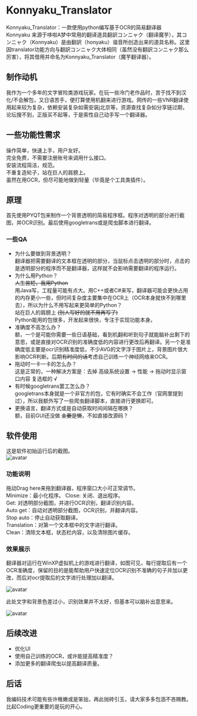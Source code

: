 # Konnyaku_Translator
Konnyaku_Translator：一款使用python编写基于OCR的简易翻译器  
Konnyaku 来源于哆啦A梦中常用的翻译道具翻訳コンニャク（翻译魔芋），其コンニャク（Konnyaku）是由翻訳（honyaku）谐音所创造出来的道具名称。这里因translator功能方向与翻訳コンニャク大体相同（虽然没有翻訳コンニャク那么厉害），将其借用并命名为Konnyaku_Translator（魔芋翻译器）。
## 制作动机
我作为一个多年的文字冒险类游戏玩家。在玩一些冷门老作品时，苦于找不到汉化/不会解包，又日语苦手，便打算使用机翻来进行游戏。网传的一些VNR翻译使用起来较为复杂，依赖安装复杂如需安装j北京等，资源查找复杂如分享链过期，论坛搜不到，正版买不起等，于是索性自己动手写一个翻译器。  
## 一些功能性需求
操作简单，快速上手，用户友好。  
完全免费，不需要注册账号来调用什么接口。  
安装流程简洁，规范。  
不重复造轮子，站在巨人的肩膀上。  
虽然在用OCR，但尽可能地做到轻量（毕竟是个工具类插件）。
## 原理
首先使用PYQT包来制作一个背景透明的简易程序框。程序对透明的部分进行截图，并OCR识别。最后使用googletrans或是爬虫脚本进行翻译。  
### 一些QA
* 为什么要做到背景透明？  
翻译器把需要翻译的文本框在透明的部分，当鼠标点击透明的部分时，点击的是透明部分的程序而不是翻译器，这样就不会影响需要翻译的程序运行。  
* 为什么用Python？  
~~人生苦短，我用Python~~  
用Java写，工程量可能有点大。用C++或者C#来写，翻译器可能会更快占用的内存更小一些，但时间复杂度主要集中在OCR上（OCR本身就快不到哪里去），所以为什么不用写起来更简单的Python？  
站在巨人的肩膀上 ~~(别人写好的就不用再写了)~~  
Python能用的包很多，开发起来很快，专注于实现功能本身。
* 准确度不高怎么办？  
额，一个是可能你需要一些日语基础，看到机翻和听到句子就能脑补出剩下的意思，或是直接对OCR识别的准确度低的内容进行更改后再翻译。另一个是准确度低主要是ocr识别精准度低，不少AVG的文字浮于图片上，背景图片很大影响OCR判断。后期~~有时间的话~~考虑自己训练一个神经网络来OCR。
* 拖动时一卡一卡的怎么办？  
这是正常的，一种解决方案是：去掉 高级系统设置 -> 性能 -> 拖动时显示窗口内容 复选框的 √ 
* 有时候googletrans罢工怎么办？  
googletrans本身就是一个非官方的包，它有时确实不会工作（官网里提到过），所以我额外写了一些爬虫翻译脚本，直接进行更换即可。
* 更换语言，翻译方式或是自动获取时间间隔在哪换？  
额，目前GUI还没做 ~~主要是懒~~，不如直接改源码？ 
## 软件使用
这是软件初始运行后的截图。  
![avatar](https://upload.cc/i1/2021/07/06/7Sulo1.png)
### 功能说明  
拖动Drag here来拖到翻译器，程序窗口大小可正常调节。  
Minimize：最小化程序。
Close: 关闭、退出程序。  
Get: 对透明部分截图，并进行OCR识别，翻译识别内容。  
Auto get：自动对透明部分截图，OCR识别，并翻译内容。  
Stop auto：停止自动获取翻译。  
Translation：对第一个文本框中的文字进行翻译。  
Clean：清除文本框，状态栏内容，以及清除图片缓存。
### 效果展示  

翻译器对运行在WinXP虚拟机上的游戏进行翻译，如图可见，每行提取后有一个OCR准确度，保留的目的是能帮助用户快速定位OCR识别不准确的句子并加以更改，而后对ocr提取后的文字进行处理加以翻译。  
  
![avatar](https://upload.cc/i1/2021/07/06/tivSez.png) 
  
此处文字和背景色差过小，识别效果并不太好，但基本可以脑补出意思来。  
  
![avatar](https://upload.cc/i1/2021/07/06/3QMhOI.png)  
## 后续改进
* 优化UI
* 使用自己训练的OCR，或许能提高精准度？
* 添加更多的翻译爬虫以提高翻译质量。
## 后话
我编码技术可能有些许稚嫩或是笨拙，再此抛砖引玉，请大家多多包涵不吝赐教。比起Coding更重要的是玩的开心。
